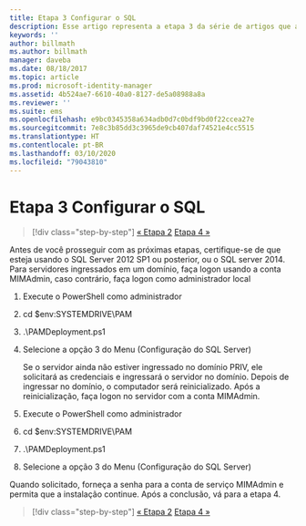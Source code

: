 ```yaml
---
title: Etapa 3 Configurar o SQL
description: Esse artigo representa a etapa 3 da série de artigos que abordam como configurar o Privileged Identity Manager usando scripts e explica as etapas de configuração do servidor SQL.
keywords: ''
author: billmath
ms.author: billmath
manager: daveba
ms.date: 08/18/2017
ms.topic: article
ms.prod: microsoft-identity-manager
ms.assetid: 4b524ae7-6610-40a0-8127-de5a08988a8a
ms.reviewer: ''
ms.suite: ems
ms.openlocfilehash: e9bc0345358a634adb0d7c0bdf9bd0f22ccea27e
ms.sourcegitcommit: 7e8c3b85dd3c3965de9cb407daf74521e4cc5515
ms.translationtype: HT
ms.contentlocale: pt-BR
ms.lasthandoff: 03/10/2020
ms.locfileid: "79043810"
---
```

# <a name="step-3-configuring-sql"></a>Etapa 3 Configurar o SQL

> [!div class="step-by-step"]
> [« Etapa 2](sp1-step2-configuring-corp-domain.md)
> [Etapa 4 »](sp1-step4-configuring-sharepoint.md)

Antes de você prosseguir com as próximas etapas, certifique-se de que esteja usando o SQL Server 2012 SP1 ou posterior, ou o SQL server 2014. Para servidores ingressados em um domínio, faça logon usando a conta MIMAdmin, caso contrário, faça logon como administrador local
1. Execute o PowerShell como administrador
2. cd $env:SYSTEMDRIVE\PAM
3. .\PAMDeployment.ps1
4. Selecione a opção 3 do Menu (Configuração do SQL Server)

   Se o servidor ainda não estiver ingressado no domínio PRIV, ele solicitará as credenciais e ingressará o servidor no domínio.
   Depois de ingressar no domínio, o computador será reinicializado. Após a reinicialização, faça logon no servidor com a conta MIMAdmin.

5. Execute o PowerShell como administrador
6. cd $env:SYSTEMDRIVE\PAM
7. .\PAMDeployment.ps1
8. Selecione a opção 3 do Menu (Configuração do SQL Server)

Quando solicitado, forneça a senha para a conta de serviço MIMAdmin e permita que a instalação continue. Após a conclusão, vá para a etapa 4.

> [!div class="step-by-step"]
> [« Etapa 2](sp1-step2-configuring-corp-domain.md)
> [Etapa 4 »](sp1-step4-configuring-sharepoint.md)
